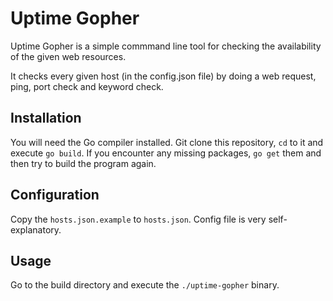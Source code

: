# Uptime Gopher

Uptime Gopher is a simple commmand line tool for checking the availability of the given web resources.

It checks every given host (in the config.json file) by doing a web request, ping, port check and keyword check.

## Installation

You will need the Go compiler installed. Git clone this repository, `cd` to it and execute `go build`. If you encounter any missing packages, `go get` them and then try to build the program again.

## Configuration

Copy the `hosts.json.example` to `hosts.json`. Config file is very self-explanatory.

## Usage
Go to the build directory and execute the `./uptime-gopher` binary.
